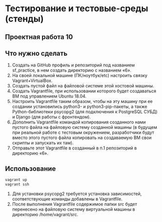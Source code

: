 # Тестирование и тестовые-среды (стенды)

## Проектная работа 10

## Что нужно сделать
1. Создать на GitHub профиль и репозиторий под названием sf_practice, в нем создать директорию с названием «6».
2. На своей локальной машине (ПК/ноутбук/etc) настроить связку Vagrant+VirtualBox.
3. Создать пустой файл на файловой системе этой хостовой машины.
4. Создать Vagrantfile, при использовании которого будет создаваться ВМ под управлением Ubuntu 18.04.
5. Настроить Vagrantfile таким образом, чтобы на эту машину при ее создании установились python3- и python3-pip-пакеты, а также Python-библиотеки psycopg2 (для подключения к PostgreSQL СУБД) и Django (для работы с фронтендом).
6. Дополнить Vagrantfile командой копирования созданного нами пустого файла на файловую систему созданной машины (в будущем при реальной работе с тестовым окружением, разработчики будут вместо этого пустого файла копировать на создаваемую ВМ свои скрипты и запускать их там).
7. Отправьте этот Vagrantfile в созданный в п.1 репозиторий в директорию «6».

## Использование

```bash
vagrant up
vagrant ssh
```

1. Для установки psycopg2 требуется установка зависимостей, соответствующие команды добавлены в Vagrantfile.
2. После выполнения Vagrantfile содержимое папки src будет перенесено на файловую систему виртуальной машины в директорию /home/vagrant/src.